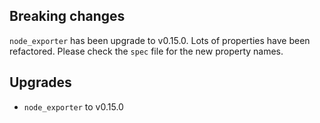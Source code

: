 ## Breaking changes

`node_exporter` has been upgrade to v0.15.0. Lots of properties have been refactored. Please check the `spec` file for the new property names.

## Upgrades

* `node_exporter` to v0.15.0
